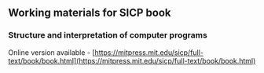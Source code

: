 ## Working materials for SICP book
### Structure and interpretation of computer programs
Online version available - [https://mitpress.mit.edu/sicp/full-text/book/book.html](https://mitpress.mit.edu/sicp/full-text/book/book.html)
